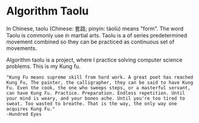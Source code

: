 
Algorithm Taolu
================

In Chinese, taolu (Chinese: 套路; pinyin: tàolù) means "form". The word Taolu is commonly use in martial arts. Taolu is a 
of series predetermined movement combined so they can be practiced as continuous set of movements.

Algorithm taolu is a project, where I practice solving computer science problems. This is my Kung fu. 

```
"Kung Fu means supreme skill from hard work. A great poet has reached Kung Fu, The painter, the calligrapher, they can be said to have Kung Fu. Even the cook, the one who sweeps steps, or a masterful servant, can have Kung Fu. Practice. Preparation. Endless repetition. Until your mind is weary, and your bones ache. Until you're too tired to sweat. Too wasted to breathe. That is the way, the only way one acquires Kung Fu."
-Hundred Eyes
```


